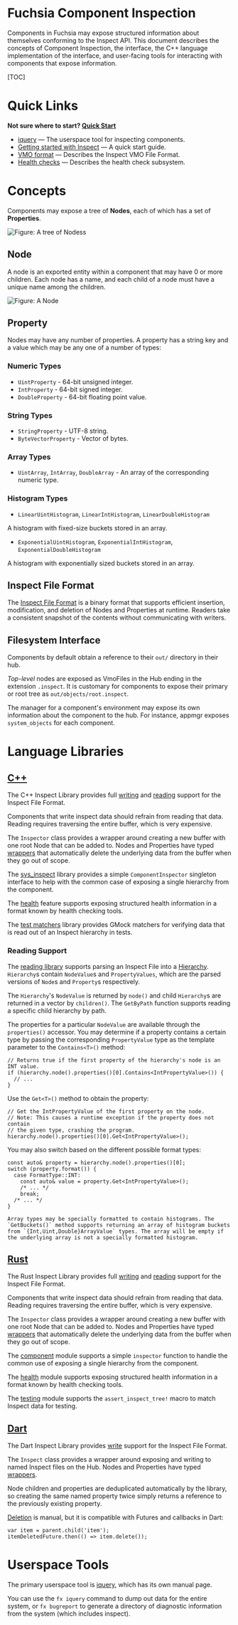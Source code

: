 Fuchsia Component Inspection
=====

Components in Fuchsia may expose structured information about themselves
conforming to the Inspect API. This document describes the concepts of
Component Inspection, the interface, the C++ language implementation
of the interface, and user-facing tools for interacting with components
that expose information.

[TOC]

# Quick Links

**Not sure where to start? [Quick Start](quickstart.md)**

* [iquery](iquery.md) &mdash; The userspace tool for inspecting components.
* [Getting started with Inspect](gsw-inspect.md) &mdash; A quick start guide.
* [VMO format](vmo-format/README.md) &mdash; Describes the Inspect VMO File Format.
* [Health checks](health.md) &mdash; Describes the health check subsystem.

# Concepts

Components may expose a tree of **Nodes**, each of which has a set of
**Properties**.

![Figure: A tree of **Nodes**s](tree.png)

## Node

A node is an exported entity within a component that may have 0 or
more children. Each node has a name, and each child of a node
must have a unique name among the children.

![Figure: A **Node**](node.png)

## Property

Nodes may have any number of properties. A property has a string key and a value
which may be any one of a number of types:

### Numeric Types

- `UintProperty` - 64-bit unsigned integer.
- `IntProperty` - 64-bit signed integer.
- `DoubleProperty` - 64-bit floating point value.

### String Types

- `StringProperty` - UTF-8 string.
- `ByteVectorProperty` - Vector of bytes.

### Array Types

- `UintArray`, `IntArray`, `DoubleArray` - An array of the corresponding numeric type.

### Histogram Types

- `LinearUintHistogram`, `LinearIntHistogram`, `LinearDoubleHistogram`

A histogram with fixed-size buckets stored in an array.

- `ExponentialUintHistogram`, `ExponentialIntHistogram`, `ExponentialDoubleHistogram`

A histogram with exponentially sized buckets stored in an array.

## Inspect File Format

The [Inspect File Format](vmo-format/README.md) is a binary format
that supports efficient insertion, modification, and deletion of Nodes and
Properties at runtime. Readers take a consistent snapshot of the contents
without communicating with writers.

## Filesystem Interface

Components by default obtain a reference to their `out/` directory in
their hub.

*Top-level* nodes are exposed as VmoFiles in the Hub ending in the extension `.inspect`.
It is customary for components to expose their primary or root tree as
`out/objects/root.inspect`.

The manager for a component's environment may expose its own information
about the component to the hub. For instance, appmgr exposes
`system_objects` for each component.

# Language Libraries

## [C++](/zircon/system/ulib/inspect)

The C++ Inspect Library provides full [writing][cpp-1] and
[reading][cpp-2] support for the Inspect File Format.

Components that write inspect data should refrain from reading that data.
Reading requires traversing the entire buffer, which is very expensive.

The `Inspector` class provides a wrapper around creating a new buffer
with one root Node that can be added to. Nodes and Properties have typed
[wrappers][cpp-3] that automatically delete the underlying data from the
buffer when they go out of scope.

The [sys\_inspect][cpp-4] library provides a simple `ComponentInspector`
singleton interface to help with the common case of exposing a single
hierarchy from the component.

The [health][cpp-5] feature supports exposing structured health information
in a format known by health checking tools.

The [test matchers][cpp-6] library provides GMock matchers for verifying
data that is read out of an Inspect hierarchy in tests.

[cpp-1]: /zircon/system/ulib/inspect/include/lib/inspect/cpp/inspect.h
[cpp-2]: /zircon/system/ulib/inspect/include/lib/inspect/cpp/reader.h
[cpp-3]: /zircon/system/ulib/inspect/include/lib/inspect/cpp/vmo/types.h
[cpp-4]: /sdk/lib/sys/inspect
[cpp-5]: /zircon/system/ulib/inspect/include/lib/inspect/cpp/health.h
[cpp-6]: /sdk/lib/inspect/testing

### Reading Support

The [reading library][cpp-reading-1] supports parsing an Inspect File
into a [Hierarchy][cpp-reading-2]. `Hierarchy`s contain `NodeValue`s
and `PropertyValues`, which are the parsed versions of `Node`s and
`Property`s respectively.

The `Hierarchy`'s `NodeValue` is returned by `node()` and child
`Hierarchy`s are returned in a vector by `children()`. The `GetByPath`
function supports reading a specific child hierarchy by path.

The properties for a particular `NodeValue` are available through the
`properties()` accessor. You may determine if a property contains a
certain type by passing the corresponding `PropertyValue` type as the
template parameter to the `Contains<T>()` method:

```
// Returns true if the first property of the hierarchy's node is an INT value.
if (hierarchy.node().properties()[0].Contains<IntPropertyValue>()) {
  // ...
}
```

Use the `Get<T>()` method to obtain the property:

```
// Get the IntPropertyValue of the first property on the node.
// Note: This causes a runtime exception if the property does not contain
// the given type, crashing the program.
hierarchy.node().properties()[0].Get<IntPropertyValue>();
```

You may also switch based on the different possible format types:

```
const auto& property = hierarchy.node().properties()[0];
switch (property.format()) {
  case FormatType::INT:
    const auto& value = property.Get<IntPropertyValue>();
    /* ... */
    break;
  /* ... */
}

Array types may be specially formatted to contain histograms. The
`GetBuckets()` method supports returning an array of histogram buckets
from `{Int,Uint,Double}ArrayValue` types. The array will be empty if
the underlying array is not a specially formatted histogram.
```


[cpp-reading-1]: /zircon/system/ulib/inspect/include/lib/inspect/cpp/reader.h
[cpp-reading-2]: /zircon/system/ulib/inspect/include/lib/inspect/cpp/hierarchy.h

## [Rust](/garnet/public/rust/fuchsia-inspect)

The Rust Inspect Library provides full [writing][rust-1] and
[reading][rust-2] support for the Inspect File Format.

Components that write inspect data should refrain from reading that data.
Reading requires traversing the entire buffer, which is very expensive.

The `Inspector` class provides a wrapper around creating a new buffer
with one root Node that can be added to. Nodes and Properties have typed
[wrappers][rust-3] that automatically delete the underlying data from the
buffer when they go out of scope.

The [component][rust-4] module supports a simple `inspector` function to
handle the common use of exposing a single hierarchy from the component.

The [health][rust-5] module supports exposing structured health information
in a format known by health checking tools.

The [testing][rust-6] module supports the `assert_inspect_tree!` macro to
match Inspect data for testing.

[rust-1]: https://fuchsia-docs.firebaseapp.com/rust/fuchsia_inspect/struct.Inspector.html
[rust-2]: https://fuchsia-docs.firebaseapp.com/rust/fuchsia_inspect/reader/index.html
[rust-3]: https://fuchsia-docs.firebaseapp.com/rust/fuchsia_inspect/index.html
[rust-4]: https://fuchsia-docs.firebaseapp.com/rust/fuchsia_inspect/component/index.html
[rust-5]: https://fuchsia-docs.firebaseapp.com/rust/fuchsia_inspect/health/index.html
[rust-6]: https://fuchsia-docs.firebaseapp.com/rust/fuchsia_inspect/testing/index.html

## [Dart](https://fuchsia.googlesource.com/topaz/+/refs/heads/master/public/dart/fuchsia_inspect/)

The Dart Inspect Library provides [write][dart-1] support for the Inspect File Format.

The `Inspect` class provides a wrapper around exposing and writing
to named Inspect files on the Hub.  Nodes and Properties have typed
[wrappers][dart-2].

Node children and properties are deduplicated automatically by the
library, so creating the same named property twice simply returns a
reference to the previously existing property.

[Deletion][dart-3] is manual, but it is compatible with Futures and callbacks in Dart:

```
var item = parent.child('item');
itemDeletedFuture.then(() => item.delete());
```

[dart-1]: https://fuchsia-docs.firebaseapp.com/dart/package-fuchsia_inspect_inspect/Inspect-class.html
[dart-2]: https://fuchsia-docs.firebaseapp.com/dart/package-fuchsia_inspect_inspect/package-fuchsia_inspect_inspect-library.html
[dart-3]: https://fuchsia-docs.firebaseapp.com/dart/package-fuchsia_inspect_inspect/Node/delete.html

# Userspace Tools

The primary userspace tool is [iquery](iquery.md), which has its own
manual page.

You can use the `fx iquery` command to dump out data for the entire
system, or `fx bugreport` to generate a directory of diagnostic
information from the system (which includes inspect).
